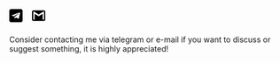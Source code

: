 [<img src="img/image.png" alt="Telegram" width="24" style="margin-right: 12px;"/>](https://t.me/tiganoviv)
[<img src="img/image-1.png" alt="Gmail" width="24"/>](mailto:tiganoviv@gmail.com)
---
Consider contacting me via telegram or e-mail if you want to discuss or suggest something, it is highly appreciated!
